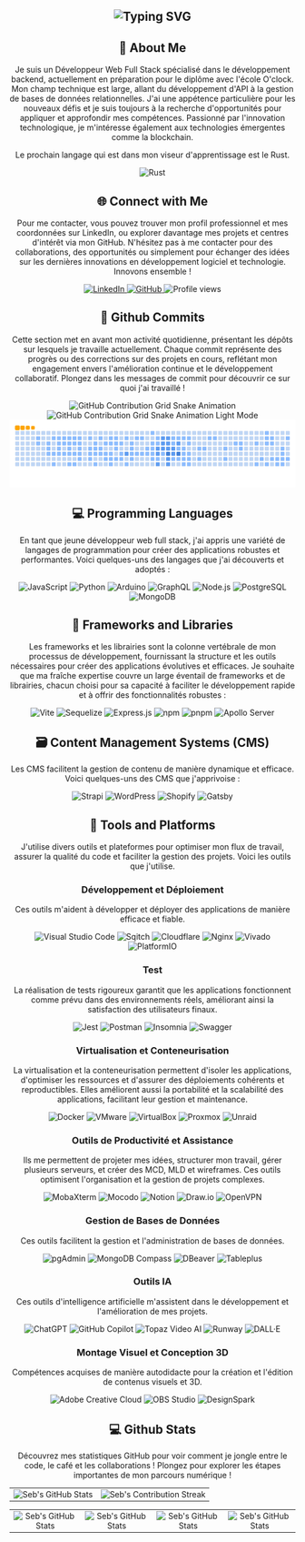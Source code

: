 <section align="center">
  <h1>
    <img
      src="https://readme-typing-svg.herokuapp.com?font=Jetbrains+mono&size=40&duration=3000&color=008000&center=true&vCenter=true&width=435&lines=Hey..+I'm+Seb;This+is..;..my+Github..;"
      alt="Typing SVG"
    />
  </h1>
</section>

<section align="center">
  <h2>📖 About Me</h2>
  <p>
    Je suis un Développeur Web Full Stack spécialisé dans le développement
    backend, actuellement en préparation pour le diplôme avec l'école O'clock.
    Mon champ technique est large, allant du développement d'API à la gestion de
    bases de données relationnelles. J'ai une appétence particulière pour les
    nouveaux défis et je suis toujours à la recherche d'opportunités pour
    appliquer et approfondir mes compétences. Passionné par l'innovation
    technologique, je m'intéresse également aux technologies émergentes comme la
    blockchain.
  </p>
  <p>
    Le prochain langage qui est dans mon viseur d'apprentissage est le Rust.
  </p>
  <section align="center">
    <img
      src="https://img.shields.io/badge/Rust-000000?style=for-the-badge&logo=rust&logoColor=white"
      alt="Rust"
    />
  </section>
</section>

<section align="center">
  <h2 align="center" class="section-heading">🌐 Connect with Me</h2>
  <p>
    Pour me contacter, vous pouvez trouver mon profil professionnel et mes
    coordonnées sur LinkedIn, ou explorer davantage mes projets et centres
    d'intérêt via mon GitHub. N'hésitez pas à me contacter pour des
    collaborations, des opportunités ou simplement pour échanger des idées sur
    les dernières innovations en développement logiciel et technologie. Innovons
    ensemble !
  </p>
  <section align="center">
    <a href="https://www.linkedin.com/in/sebastien-robert-17300">
      <img
        src="https://img.shields.io/badge/SebastienRobert-0077B5?style=for-the-badge&logo=linkedin&logoColor=white"
        alt="LinkedIn"
      />
    </a>
    <a href="https://github.com/Sebdev43">
      <img
        src="https://img.shields.io/badge/View%20on%20GitHub-%230077B5.svg?&style=for-the-badge&logo=github&logoColor=white"
        alt="GitHub"
      />
    </a>
    <img
      src="https://komarev.com/ghpvc/?username=Sebdev43&style=for-the-badge"
      alt="Profile views"
    />
  </section>

  <section align="center">
    <h2>🚀 Github Commits</h2>
    <p>
      Cette section met en avant mon activité quotidienne, présentant les dépôts
      sur lesquels je travaille actuellement. Chaque commit représente des
      progrès ou des corrections sur des projets en cours, reflétant mon
      engagement envers l'amélioration continue et le développement
      collaboratif. Plongez dans les messages de commit pour découvrir ce sur
      quoi j'ai travaillé !
    </p>
    <img
    src="https://github.com/Sebdev43/Sebdev43/blob/output/github-contribution-grid-snake2.svg"
    alt="GitHub Contribution Grid Snake Animation"
    />
    <img
      src="./light.svg"
      alt="GitHub Contribution Grid Snake Animation Light Mode"
    />
    <img
      src="./ocean.gif"
      alt="GitHub Contribution Grid Snake Animation Ocean Mode"
    />
  </section>

  <h2 align="center" class="section-heading">💻 Programming Languages</h2>
  <p>
    En tant que jeune développeur web full stack, j'ai appris une variété de
    langages de programmation pour créer des applications robustes et
    performantes. Voici quelques-uns des langages que j'ai découverts et adoptés
    :
  </p>

  <section align="center">
    <img
      src="https://img.shields.io/badge/JavaScript-F7DF1E?style=for-the-badge&logo=javascript&logoColor=black"
      alt="JavaScript"
    />
    <img
      src="https://img.shields.io/badge/Python-3776AB?style=for-the-badge&logo=python&logoColor=white"
      alt="Python"
    />
    <img
      src="https://img.shields.io/badge/Arduino-00979D?style=for-the-badge&logo=arduino&logoColor=white"
      alt="Arduino"
    />
    <img
      src="https://img.shields.io/badge/GraphQL-E10098?style=for-the-badge&logo=graphql&logoColor=white"
      alt="GraphQL"
    />
    <img
      src="https://img.shields.io/badge/Node.js-339933?style=for-the-badge&logo=nodedotjs&logoColor=white"
      alt="Node.js"
    />
    <img
      src="https://img.shields.io/badge/PostgreSQL-336791?style=for-the-badge&logo=postgresql&logoColor=white"
      alt="PostgreSQL"
    />
    <img
      src="https://img.shields.io/badge/MongoDB-47A248?style=for-the-badge&logo=mongodb&logoColor=white"
      alt="MongoDB"
    />
  </section>

  <h2 align="center" class="section-heading">📖 Frameworks and Libraries</h2>
  <p>
    Les frameworks et les librairies sont la colonne vertébrale de mon processus
    de développement, fournissant la structure et les outils nécessaires pour
    créer des applications évolutives et efficaces. Je souhaite que ma fraîche
    expertise couvre un large éventail de frameworks et de librairies, chacun
    choisi pour sa capacité à faciliter le développement rapide et à offrir des
    fonctionnalités robustes :
  </p>
  <section align="center">
    <img
      src="https://img.shields.io/badge/Vite-646CFF?style=for-the-badge&logo=vite&logoColor=white"
      alt="Vite"
    />
    <img
      src="https://img.shields.io/badge/Sequelize-52B0E7?style=for-the-badge&logo=sequelize&logoColor=white"
      alt="Sequelize"
    />
    <img
      src="https://img.shields.io/badge/Express.js-000000?style=for-the-badge&logo=express&logoColor=white"
      alt="Express.js"
    />
    <img
      src="https://img.shields.io/badge/npm-CB3837?style=for-the-badge&logo=npm&logoColor=white"
      alt="npm"
    />
    <img
      src="https://img.shields.io/badge/pnpm-F69220?style=for-the-badge&logo=pnpm&logoColor=white"
      alt="pnpm"
    />
    <img
      src="https://img.shields.io/badge/Apollo_Server-311C87?style=for-the-badge&logo=apollo-graphql&logoColor=white"
      alt="Apollo Server"
    />
  </section>

  <h2 align="center" class="section-heading">
    🗃️ Content Management Systems (CMS)
  </h2>
  <p>
    Les CMS facilitent la gestion de contenu de manière dynamique et efficace.
    Voici quelques-uns des CMS que j'apprivoise :
  </p>
  <section align="center">
    <img
      src="https://img.shields.io/badge/Strapi-2E7EEA?style=for-the-badge&logo=strapi&logoColor=white"
      alt="Strapi"
    />
    <img
      src="https://img.shields.io/badge/WordPress-21759B?style=for-the-badge&logo=wordpress&logoColor=white"
      alt="WordPress"
    />
    <img
      src="https://img.shields.io/badge/Shopify-7AB55C?style=for-the-badge&logo=shopify&logoColor=white"
      alt="Shopify"
    />
    <img
      src="https://img.shields.io/badge/Gatsby-663399?style=for-the-badge&logo=gatsby&logoColor=white"
      alt="Gatsby"
    />
  </section>

  <h2 align="center" class="section-heading">🔧 Tools and Platforms</h2>
  <p>
    J'utilise divers outils et plateformes pour optimiser mon flux de travail,
    assurer la qualité du code et faciliter la gestion des projets. Voici les
    outils que j'utilise.
  </p>

  <h3>Développement et Déploiement</h3>
  <p>
    Ces outils m'aident à développer et déployer des applications de manière
    efficace et fiable.
  </p>
  <section align="center">
    <img
      src="https://img.shields.io/badge/Visual_Studio_Code-007ACC?style=for-the-badge&logo=visual-studio-code&logoColor=white"
      alt="Visual Studio Code"
    />
    <img
      src="https://img.shields.io/badge/Sqitch-232F3E?style=for-the-badge&logo=sqitch&logoColor=white"
      alt="Sqitch"
    />
    <img
      src="https://img.shields.io/badge/Cloudflare-F38020?style=for-the-badge&logo=cloudflare&logoColor=white"
      alt="Cloudflare"
    />
    <img
      src="https://img.shields.io/badge/nginx-009639?style=for-the-badge&logo=nginx&logoColor=white"
      alt="Nginx"
    />
    <img
      src="https://img.shields.io/badge/Vivado-FF6F00?style=for-the-badge&logo=xilinx&logoColor=white"
      alt="Vivado"
    />
    <img
      src="https://img.shields.io/badge/PlatformIO-FF7F32?style=for-the-badge&logo=platformio&logoColor=white"
      alt="PlatformIO"
    />
  </section>

  <h3>Test</h3>
  <p>
    La réalisation de tests rigoureux garantit que les applications fonctionnent
    comme prévu dans des environnements réels, améliorant ainsi la satisfaction
    des utilisateurs finaux.
  </p>

  <section align="center">
    <img
      src="https://img.shields.io/badge/Jest-C21325?style=for-the-badge&logo=jest&logoColor=white"
      alt="Jest"
    />
    <img
      src="https://img.shields.io/badge/Postman-FF6C37?style=for-the-badge&logo=postman&logoColor=white"
      alt="Postman"
    />
    <img
      src="https://img.shields.io/badge/Insomnia-5849BE?style=for-the-badge&logo=insomnia&logoColor=white"
      alt="Insomnia"
    />
    <img src="https://img.shields.io/badge/Swagger-85EA2D?style=for-the-badge&logo=swagger&logoColor=white" alt="Swagger"/>
  </section>

  <h3>Virtualisation et Conteneurisation</h3>
  <p>
    La virtualisation et la conteneurisation permettent d'isoler les
    applications, d'optimiser les ressources et d'assurer des déploiements
    cohérents et reproductibles. Elles améliorent aussi la portabilité et la
    scalabilité des applications, facilitant leur gestion et maintenance.
  </p>

  <section align="center">
    <img
      src="https://img.shields.io/badge/Docker-2496ED?style=for-the-badge&logo=docker&logoColor=white"
      alt="Docker"
    />
    <img
      src="https://img.shields.io/badge/VMware-607078?style=for-the-badge&logo=vmware&logoColor=white"
      alt="VMware"
    />
    <img
      src="https://img.shields.io/badge/VirtualBox-183A61?style=for-the-badge&logo=virtualbox&logoColor=white"
      alt="VirtualBox"
    />
    <img
      src="https://img.shields.io/badge/Proxmox-EC3B83?style=for-the-badge&logo=proxmox&logoColor=white"
      alt="Proxmox"
    />
    <img
      src="https://img.shields.io/badge/Unraid-FF6C37?style=for-the-badge&logo=unraid&logoColor=white"
      alt="Unraid"
    />
  </section>

  <h3>Outils de Productivité et Assistance</h3>
  <p>
    Ils me permettent de projeter mes idées, structurer mon travail, gérer
    plusieurs serveurs, et créer des MCD, MLD et wireframes. Ces outils
    optimisent l'organisation et la gestion de projets complexes.
  </p>

  <section align="center">
    <img
      src="https://img.shields.io/badge/MobaXterm-005F80?style=for-the-badge&logo=mobaxterm&logoColor=white"
      alt="MobaXterm"
    />
    <img
      src="https://img.shields.io/badge/Mocodo-FF5733?style=for-the-badge&logoColor=white"
      alt="Mocodo"
    />
    <img
      src="https://img.shields.io/badge/Notion-000000?style=for-the-badge&logo=notion&logoColor=white"
      alt="Notion"
    />
    <img
      src="https://img.shields.io/badge/Draw.io-FF7700?style=for-the-badge&logo=draw-dot-io&logoColor=white"
      alt="Draw.io"
    />
    <img
      src="https://img.shields.io/badge/OpenVPN-1C1E20?style=for-the-badge&logo=openvpn&logoColor=white"
      alt="OpenVPN"
      />

  </section>

  <h3>Gestion de Bases de Données</h3>
  <p>
    Ces outils facilitent la gestion et l'administration de bases de données.
  </p>
  <section align="center">
    <img
      src="https://img.shields.io/badge/pgAdmin-316192?style=for-the-badge&logo=postgresql&logoColor=white"
      alt="pgAdmin"
    />
    <img
      src="https://img.shields.io/badge/MongoDB_Compass-4DB33D?style=for-the-badge&logo=mongodb&logoColor=white"
      alt="MongoDB Compass"
    />
    <img
      src="https://img.shields.io/badge/DBeaver-EE2D23?style=for-the-badge&logo=dbeaver&logoColor=white"
      alt="DBeaver"
    />
    <img
      src="https://img.shields.io/badge/Tableplus-ED9B33?style=for-the-badge&logo=tableplus&logoColor=white"
      alt="Tableplus"
    />
  </section>

  <h3>Outils IA</h3>
  <p>
    Ces outils d'intelligence artificielle m'assistent dans le développement et
    l'amélioration de mes projets.
  </p>
  <section align="center">
    <img
      src="https://img.shields.io/badge/ChatGPT-34A853?style=for-the-badge&logo=openai&logoColor=white"
      alt="ChatGPT"
    />
    <img
      src="https://img.shields.io/badge/GitHub_Copilot-FCC624?style=for-the-badge&logo=github&logoColor=black"
      alt="GitHub Copilot"
    />
    <img
      src="https://img.shields.io/badge/Topaz_Video_AI-0085CA?style=for-the-badge&logo=topaz&logoColor=white"
      alt="Topaz Video AI"
    />
    <img
      src="https://img.shields.io/badge/Runway-FF5C5C?style=for-the-badge&logo=runway&logoColor=white"
      alt="Runway"
    />
    <img
      src="https://img.shields.io/badge/DALL·E-000000?style=for-the-badge&logo=openai&logoColor=white"
      alt="DALL·E"
    />
  </section>

  <h3>Montage Visuel et Conception 3D</h3>
  <p>
    Compétences acquises de manière autodidacte pour la création et l'édition de
    contenus visuels et 3D.
  </p>
  <section align="center">
    <img
      src="https://img.shields.io/badge/Adobe_Creative_Cloud-FF0000?style=for-the-badge&logo=adobe&logoColor=white"
      alt="Adobe Creative Cloud"
    />
    <img
      src="https://img.shields.io/badge/OBS_Studio-302E31?style=for-the-badge&logo=obsstudio&logoColor=white"
      alt="OBS Studio"
    />
    <img
      src="https://img.shields.io/badge/DesignSpark-005587?style=for-the-badge&logo=rscomponents&logoColor=white"
      alt="DesignSpark"
    />
  </section>

  <h2 align="center" class="section-heading">💻 Github Stats</h2>
  <p>
    Découvrez mes statistiques GitHub pour voir comment je jongle entre le code,
    le café et les collaborations ! Plongez pour explorer les étapes importantes
    de mon parcours numérique !
  </p>

  <table align="center" width="100%" height="100%">
    <tr>
      <td>
        <img
          style="border: none"
          src="https://github-profile-summary-cards.vercel.app/api/cards/profile-details?username=Sebdev43&theme=github_dark"
          alt="Seb's GitHub Stats"
        />
      </td>
      <td>
        <img
          style="border: none"
          src="https://github-readme-streak-stats.herokuapp.com/?user=Sebdev43&theme=merko"
          alt="Seb's Contribution Streak"
        />
      </td>
    </tr>
  </table>
  <table align="center" width="100%" height="100%">
    <tr>
      <td>
        <img
          style="border: none"
          src="https://github-profile-summary-cards.vercel.app/api/cards/stats?username=Sebdev43&theme=github_dark"
          alt="Seb's GitHub Stats"
        />
      </td>
      <td>
        <img
          style="border: none"
          src="https://github-profile-summary-cards.vercel.app/api/cards/productive-time?username=Sebdev43&theme=github_dark&utcOffset=10"
          alt="Seb's GitHub Stats"
        />
      </td>
      <td>
        <img
          style="border: none"
          src="https://github-profile-summary-cards.vercel.app/api/cards/repos-per-language?username=Sebdev43&theme=github_dark"
          alt="Seb's GitHub Stats"
        />
      </td>
      <td>
        <img
          style="border: none"
          src="https://github-profile-summary-cards.vercel.app/api/cards/most-commit-language?username=Sebdev43&theme=github_dark"
          alt="Seb's GitHub Stats"
        />
      </td>
    </tr>
  </table>
</section>
